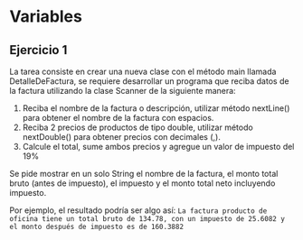 # Variables

## Ejercicio 1

La tarea consiste en crear una nueva clase con el método main llamada DetalleDeFactura, se requiere desarrollar un programa que reciba datos de la factura utilizando la clase Scanner de la siguiente manera:

1. Reciba el nombre de la factura o descripción, utilizar método nextLine() para obtener el nombre de la factura con espacios.
2. Reciba 2 precios de productos de tipo double, utilizar método nextDouble() para obtener precios con decimales (,).
3. Calcule el total, sume ambos precios y agregue un valor de impuesto del 19%

Se pide mostrar en un solo String el nombre de la factura, el monto total bruto (antes de impuesto), el impuesto y el monto total neto incluyendo impuesto.

Por ejemplo, el resultado podría ser algo así: `La factura producto de oficina tiene un total bruto de 134.78, con un impuesto de 25.6082 y el monto después de impuesto es de 160.3882`